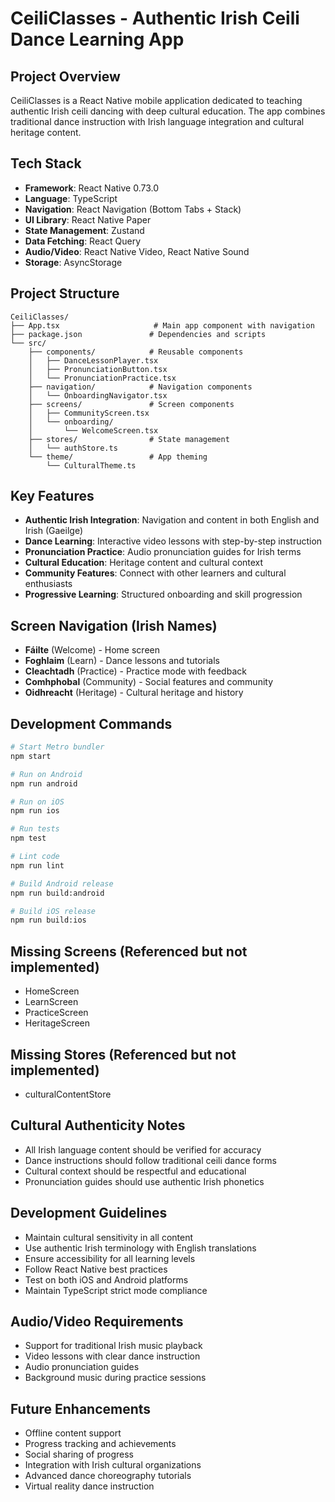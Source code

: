 # CeiliClasses - Authentic Irish Ceili Dance Learning App

## Project Overview
CeiliClasses is a React Native mobile application dedicated to teaching authentic Irish ceili dancing with deep cultural education. The app combines traditional dance instruction with Irish language integration and cultural heritage content.

## Tech Stack
- **Framework**: React Native 0.73.0
- **Language**: TypeScript
- **Navigation**: React Navigation (Bottom Tabs + Stack)
- **UI Library**: React Native Paper
- **State Management**: Zustand
- **Data Fetching**: React Query
- **Audio/Video**: React Native Video, React Native Sound
- **Storage**: AsyncStorage

## Project Structure
```
CeiliClasses/
├── App.tsx                     # Main app component with navigation
├── package.json               # Dependencies and scripts
└── src/
    ├── components/            # Reusable components
    │   ├── DanceLessonPlayer.tsx
    │   ├── PronunciationButton.tsx
    │   └── PronunciationPractice.tsx
    ├── navigation/            # Navigation components
    │   └── OnboardingNavigator.tsx
    ├── screens/               # Screen components
    │   ├── CommunityScreen.tsx
    │   └── onboarding/
    │       └── WelcomeScreen.tsx
    ├── stores/                # State management
    │   └── authStore.ts
    └── theme/                 # App theming
        └── CulturalTheme.ts
```

## Key Features
- **Authentic Irish Integration**: Navigation and content in both English and Irish (Gaeilge)
- **Dance Learning**: Interactive video lessons with step-by-step instruction
- **Pronunciation Practice**: Audio pronunciation guides for Irish terms
- **Cultural Education**: Heritage content and cultural context
- **Community Features**: Connect with other learners and cultural enthusiasts
- **Progressive Learning**: Structured onboarding and skill progression

## Screen Navigation (Irish Names)
- **Fáilte** (Welcome) - Home screen
- **Foghlaim** (Learn) - Dance lessons and tutorials
- **Cleachtadh** (Practice) - Practice mode with feedback
- **Comhphobal** (Community) - Social features and community
- **Oidhreacht** (Heritage) - Cultural heritage and history

## Development Commands
```bash
# Start Metro bundler
npm start

# Run on Android
npm run android

# Run on iOS
npm run ios

# Run tests
npm test

# Lint code
npm run lint

# Build Android release
npm run build:android

# Build iOS release
npm run build:ios
```

## Missing Screens (Referenced but not implemented)
- HomeScreen
- LearnScreen  
- PracticeScreen
- HeritageScreen

## Missing Stores (Referenced but not implemented)
- culturalContentStore

## Cultural Authenticity Notes
- All Irish language content should be verified for accuracy
- Dance instructions should follow traditional ceili dance forms
- Cultural context should be respectful and educational
- Pronunciation guides should use authentic Irish phonetics

## Development Guidelines
- Maintain cultural sensitivity in all content
- Use authentic Irish terminology with English translations
- Ensure accessibility for all learning levels
- Follow React Native best practices
- Test on both iOS and Android platforms
- Maintain TypeScript strict mode compliance

## Audio/Video Requirements
- Support for traditional Irish music playback
- Video lessons with clear dance instruction
- Audio pronunciation guides
- Background music during practice sessions

## Future Enhancements
- Offline content support
- Progress tracking and achievements
- Social sharing of progress
- Integration with Irish cultural organizations
- Advanced dance choreography tutorials
- Virtual reality dance instruction